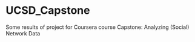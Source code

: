 # UCSD_Capstone
Some results of project for Coursera course Capstone: Analyzing (Social) Network Data
